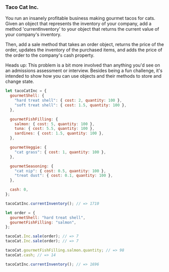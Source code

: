 ### Taco Cat Inc.

You run an insanely profitable business making gourmet tacos for cats. Given an
object that represents the inventory of your company, add a method
'currentInventory' to your object that returns the current value of your
company's inventory.

Then, add a sale method that takes an order object, returns the price of the
order, updates the inventory of the purchased items, and adds the price of the
order to the company's cash property.

Heads up: This problem is a bit more involved than anything you'd see on an
admissions assessment or interview. Besides being a fun challenge, it's
intended to show how you can use objects and their methods to store and change
state.

```javascript
let tacoCatInc = {
  gourmetShell: {
    "hard treat shell": { cost: 2, quantity: 100 },
    "soft treat shell": { cost: 1.5, quantity: 100 },
  },

  gourmetFishFilling: {
    salmon: { cost: 5, quantity: 100 },
    tuna: { cost: 5.5, quantity: 100 },
    sardines: { cost: 1.5, quantity: 100 },
  },

  gourmetVeggie: {
    "cat grass": { cost: 1, quantity: 100 },
  },

  gourmetSeasoning: {
    "cat nip": { cost: 0.5, quantity: 100 },
    "treat dust": { cost: 0.1, quantity: 100 },
  },

  cash: 0,
};

tacoCatInc.currentInventory(); // => 1710

let order = {
  gourmetShell: "hard treat shell",
  gourmetFishFilling: "salmon",
};

tacoCat.Inc.sale(order); // => 7
tacoCat.Inc.sale(order); // => 7

tacoCat.gourmetFishFilling.salmon.quantity; // => 98
tacoCat.cash; // => 14

tacoCatInc.currentInventory(); // => 1696
```
